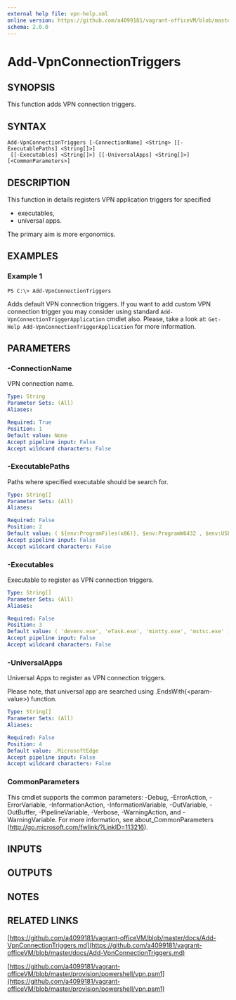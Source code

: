 ```yaml
---
external help file: vpn-help.xml
online version: https://github.com/a4099181/vagrant-officeVM/blob/master/docs/Add-VpnConnectionTriggers.md
schema: 2.0.0
---
```


# Add-VpnConnectionTriggers

## SYNOPSIS
This function adds VPN connection triggers.

## SYNTAX

```
Add-VpnConnectionTriggers [-ConnectionName] <String> [[-ExecutablePaths] <String[]>]
 [[-Executables] <String[]>] [[-UniversalApps] <String[]>] [<CommonParameters>]
```

## DESCRIPTION
This function in details registers VPN application triggers for specified
* executables,
* universal apps.

The primary aim is more ergonomics.

## EXAMPLES

### Example 1
```
PS C:\> Add-VpnConnectionTriggers
```

Adds default VPN connection triggers.
If you want to add custom VPN connection trigger you may consider using standard  `Add-VpnConnectionTriggerApplication` cmdlet also.
Please, take a look at: `Get-Help Add-VpnConnectionTriggerApplication` for more information.

## PARAMETERS

### -ConnectionName
VPN connection name.

```yaml
Type: String
Parameter Sets: (All)
Aliases: 

Required: True
Position: 1
Default value: None
Accept pipeline input: False
Accept wildcard characters: False
```

### -ExecutablePaths
Paths where specified executable should be search for.

```yaml
Type: String[]
Parameter Sets: (All)
Aliases: 

Required: False
Position: 2
Default value: ( ${env:ProgramFiles(x86)}, $env:ProgramW6432 , $env:USERPROFILE, "$env:windir\System32" )
Accept pipeline input: False
Accept wildcard characters: False
```

### -Executables
Executable to register as VPN connection triggers.

```yaml
Type: String[]
Parameter Sets: (All)
Aliases: 

Required: False
Position: 3
Default value: ( 'devenv.exe', 'eTask.exe', 'mintty.exe', 'mstsc.exe' )
Accept pipeline input: False
Accept wildcard characters: False
```

### -UniversalApps
Universal Apps to register as VPN connection triggers.

Please note, that universal app are searched using .EndsWith(\<param-value\>) function.

```yaml
Type: String[]
Parameter Sets: (All)
Aliases: 

Required: False
Position: 4
Default value: .MicrosoftEdge
Accept pipeline input: False
Accept wildcard characters: False
```

### CommonParameters
This cmdlet supports the common parameters: -Debug, -ErrorAction, -ErrorVariable, -InformationAction, -InformationVariable, -OutVariable, -OutBuffer, -PipelineVariable, -Verbose, -WarningAction, and -WarningVariable. For more information, see about_CommonParameters (http://go.microsoft.com/fwlink/?LinkID=113216).

## INPUTS

## OUTPUTS

## NOTES

## RELATED LINKS

[https://github.com/a4099181/vagrant-officeVM/blob/master/docs/Add-VpnConnectionTriggers.md](https://github.com/a4099181/vagrant-officeVM/blob/master/docs/Add-VpnConnectionTriggers.md)

[https://github.com/a4099181/vagrant-officeVM/blob/master/provision/powershell/vpn.psm1](https://github.com/a4099181/vagrant-officeVM/blob/master/provision/powershell/vpn.psm1)

